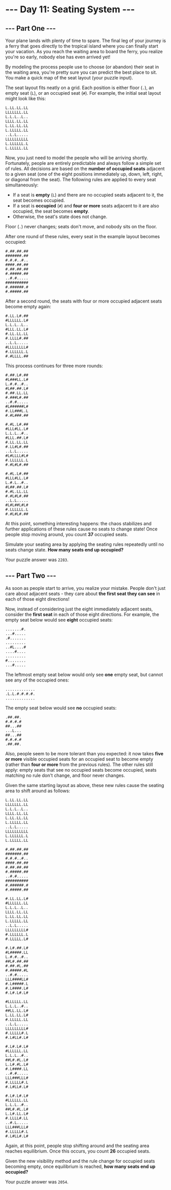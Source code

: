 # --- Day 11: Seating System ---

## --- Part One ---

Your plane lands with plenty of time to spare. The final leg of
your journey is a ferry that goes directly to the tropical
island where you can finally start your vacation. As you reach
the waiting area to board the ferry, you realize you're so early,
nobody else has even arrived yet!

By modeling the process people use to choose (or abandon) their
seat in the waiting area, you're pretty sure you can predict the
best place to sit. You make a quick map of the seat layout (your
puzzle input).

The seat layout fits neatly on a grid. Each position is either
floor (`.`), an empty seat (`L`), or an occupied seat (`#`). For example,
the initial seat layout might look like this:

```
L.LL.LL.LL
LLLLLLL.LL
L.L.L..L..
LLLL.LL.LL
L.LL.LL.LL
L.LLLLL.LL
..L.L.....
LLLLLLLLLL
L.LLLLLL.L
L.LLLLL.LL
```

Now, you just need to model the people who will be arriving shortly.
Fortunately, people are entirely predictable and always follow a
simple set of rules. All decisions are based on the
**number of occupied seats** adjacent to a given seat (one of the
eight positions immediately up, down, left, right, or diagonal
from the seat). The following rules are applied to every seat
simultaneously:

+ If a seat is **empty** (`L`) and there are no occupied seats adjacent
to it, the seat becomes occupied.
+ If a seat is **occupied** (`#`) and **four or more** seats adjacent to
it are also occupied, the seat becomes **empty**.
+ Otherwise, the seat's state does not change.

Floor (`.`) never changes; seats don't move, and nobody sits on the floor.

After one round of these rules, every seat in the example layout
becomes occupied:

```
#.##.##.##
#######.##
#.#.#..#..
####.##.##
#.##.##.##
#.#####.##
..#.#.....
##########
#.######.#
#.#####.##
```

After a second round, the seats with four or more occupied adjacent
seats become empty again:

```
#.LL.L#.##
#LLLLLL.L#
L.L.L..L..
#LLL.LL.L#
#.LL.LL.LL
#.LLLL#.##
..L.L.....
#LLLLLLLL#
#.LLLLLL.L
#.#LLLL.##
```

This process continues for three more rounds:

```
#.##.L#.##
#L###LL.L#
L.#.#..#..
#L##.##.L#
#.##.LL.LL
#.###L#.##
..#.#.....
#L######L#
#.LL###L.L
#.#L###.##
```
```
#.#L.L#.##
#LLL#LL.L#
L.L.L..#..
#LLL.##.L#
#.LL.LL.LL
#.LL#L#.##
..L.L.....
#L#LLLL#L#
#.LLLLLL.L
#.#L#L#.##
```
```
#.#L.L#.##
#LLL#LL.L#
L.#.L..#..
#L##.##.L#
#.#L.LL.LL
#.#L#L#.##
..L.L.....
#L#L##L#L#
#.LLLLLL.L
#.#L#L#.##
```

At this point, something interesting happens: the chaos stabilizes
and further applications of these rules cause no seats to change
state! Once people stop moving around, you count **37** occupied seats.

Simulate your seating area by applying the seating rules repeatedly until
no seats change state. **How many seats end up occupied?**

Your puzzle answer was `2283`.

## --- Part Two ---

As soon as people start to arrive, you realize your mistake. People don't
just care about adjacent seats - they care about **the first seat they can see**
in each of those eight directions!

Now, instead of considering just the eight immediately adjacent seats,
consider the **first seat** in each of those eight directions. For example,
the empty seat below would see **eight** occupied seats:

```
.......#.
...#.....
.#.......
.........
..#L....#
....#....
.........
#........
...#.....
```

The leftmost empty seat below would only see **one** empty seat, but cannot
see any of the occupied ones:

```
.............
.L.L.#.#.#.#.
.............
```

The empty seat below would see **no** occupied seats:

```
.##.##.
#.#.#.#
##...##
...L...
##...##
#.#.#.#
.##.##.
```

Also, people seem to be more tolerant than you expected: it now takes
**five or more** visible occupied seats for an occupied seat to become
empty (rather than **four or more** from the previous rules). The other
rules still apply: empty seats that see no occupied seats become occupied,
seats matching no rule don't change, and floor never changes.

Given the same starting layout as above, these new rules cause the seating
area to shift around as follows:

```
L.LL.LL.LL
LLLLLLL.LL
L.L.L..L..
LLLL.LL.LL
L.LL.LL.LL
L.LLLLL.LL
..L.L.....
LLLLLLLLLL
L.LLLLLL.L
L.LLLLL.LL
```
```
#.##.##.##
#######.##
#.#.#..#..
####.##.##
#.##.##.##
#.#####.##
..#.#.....
##########
#.######.#
#.#####.##
```
```
#.LL.LL.L#
#LLLLLL.LL
L.L.L..L..
LLLL.LL.LL
L.LL.LL.LL
L.LLLLL.LL
..L.L.....
LLLLLLLLL#
#.LLLLLL.L
#.LLLLL.L#
```
```
#.L#.##.L#
#L#####.LL
L.#.#..#..
##L#.##.##
#.##.#L.##
#.#####.#L
..#.#.....
LLL####LL#
#.L#####.L
#.L####.L#
#.L#.L#.L#
```
```
#LLLLLL.LL
L.L.L..#..
##LL.LL.L#
L.LL.LL.L#
#.LLLLL.LL
..L.L.....
LLLLLLLLL#
#.LLLLL#.L
#.L#LL#.L#
```
```
#.L#.L#.L#
#LLLLLL.LL
L.L.L..#..
##L#.#L.L#
L.L#.#L.L#
#.L####.LL
..#.#.....
LLL###LLL#
#.LLLLL#.L
#.L#LL#.L#
```
```
#.L#.L#.L#
#LLLLLL.LL
L.L.L..#..
##L#.#L.L#
L.L#.LL.L#
#.LLLL#.LL
..#.L.....
LLL###LLL#
#.LLLLL#.L
#.L#LL#.L#
```

Again, at this point, people stop shifting around and the seating area
reaches equilibrium. Once this occurs, you count **26** occupied seats.

Given the new visibility method and the rule change for occupied seats
becoming empty, once equilibrium is reached, **how many seats end up occupied?**

Your puzzle answer was `2054`.
